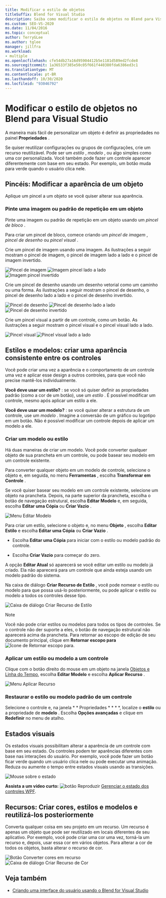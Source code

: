 ```yaml
---
title: Modificar o estilo de objetos
titleSuffix: Blend for Visual Studio
description: Saiba como modificar o estilo de objetos no Blend para Visual Studio aplicando pincéis, definindo estados visuais e aplicando estilos e modelos reutilizáveis.
ms.custom: SEO-VS-2020
ms.date: 11/04/2016
ms.topic: conceptual
author: TerryGLee
ms.author: tglee
manager: jillfra
ms.workload:
- multiple
ms.openlocfilehash: cfe54db27a16d95904412b5e1181d589ed2fcde8
ms.sourcegitcommit: 1a36533f385e50c05f661f440380fda6386ed3c1
ms.translationtype: MT
ms.contentlocale: pt-BR
ms.lasthandoff: 10/30/2020
ms.locfileid: "93046792"
---
```

# <a name="modify-the-style-of-objects-in-blend-for-visual-studio"></a>Modificar o estilo de objetos no Blend para Visual Studio

A maneira mais fácil de personalizar um objeto é definir as propriedades no painel **Propriedades** .

Se quiser reutilizar configurações ou grupos de configurações, crie um recurso reutilizável. Pode ser um *estilo* , *modelo* , ou algo simples como uma cor personalizada. Você também pode fazer um controle aparecer diferentemente com base em seu estado. Por exemplo, um botão muda para verde quando o usuário clica nele.

## <a name="brushes-modify-the-appearance-of-an-object"></a>Pincéis: Modificar a aparência de um objeto

Aplique um pincel a um objeto se você quiser alterar sua aparência.

### <a name="paint-a-repeating-image-or-pattern-on-an-object"></a>Pinte uma imagem ou padrão de repetição em um objeto

Pinte uma imagem ou padrão de repetição em um objeto usando um *pincel de bloco* .

Para criar um pincel de bloco, comece criando um *pincel de imagem* , *pincel de desenho* ou *pincel visual* .

Crie um pincel de imagem usando uma imagem. As ilustrações a seguir mostram o pincel de imagem, o pincel de imagem lado a lado e o pincel de imagem invertido.

![Pincel de imagem](../designers/media/81f84f56-906d-456b-8288-d77da1e01e31.png) ![Imagem pincel lado a lado](../designers/media/d3782ca8-64da-47a4-a095-c6cdd0fa47a2.png) ![Imagem pincel invertido](../designers/media/38ae3691-f3f1-4a1e-82ca-c7fa164bf56e.png)

Crie um pincel de desenho usando um desenho vetorial como um caminho ou uma forma. As ilustrações a seguir mostram o pincel de desenho, o pincel de desenho lado a lado e o pincel de desenho invertido.

![Pincel de desenho](../designers/media/197666ac-ef57-4c5c-9779-669e991a00a5.png) ![Pincel de desenho lado a lado](../designers/media/ba09cda3-4cee-40ba-b3d4-edc032158bdc.png) ![Pincel de desenho invertido](../designers/media/15bf6021-620c-4490-9eae-086153d3f14f.png)

Crie um pincel visual a partir de um controle, como um botão. As ilustrações a seguir mostram o pincel visual e o pincel visual lado a lado.

![Pincel visual](../designers/media/fb6c90e0-153c-48fe-b563-e601beac6227.png) ![Pincel visual lado a lado](../designers/media/e261b99f-7d8f-4d91-bc84-19c7beccc255.png)

## <a name="styles-and-templates-create-a-consistent-look-and-feel-across-controls"></a>Estilos e modelos: criar uma aparência consistente entre os controles

Você pode criar uma vez a aparência e o comportamento de um controle uma vez e aplicar esse design a outros controles, para que você não precise mantê-los individualmente.

**Você deve usar um estilo?** : se você só quiser definir as propriedades padrão (como a cor de um botão), use um *estilo* . É possível modificar um controle, mesmo após aplicar um estilo a ele.

**Você deve usar um modelo?** : se você quiser alterar a estrutura de um controle, use um *modelo* . Imagine a conversão de um gráfico ou logotipo em um botão. Não é possível modificar um controle depois de aplicar um modelo a ele.

### <a name="create-a-template-or-style"></a>Criar um modelo ou estilo

Há duas maneiras de criar um modelo. Você pode converter qualquer objeto de sua prancheta em um controle, ou pode basear seu modelo em um controle existente.

Para converter qualquer objeto em um modelo de controle, selecione o objeto e, em seguida, no menu **Ferramentas** , escolha **Transformar em Controle** .

Se você quiser basear seu modelo em um controle existente, selecione um objeto na prancheta. Depois, na parte superior da prancheta, escolha o botão de navegação estrutural, escolha **Editar Modelo** e, em seguida, escolha **Editar uma Cópia** ou **Criar Vazio** .

![Menu Editar Modelo](../designers/media/5ebdb33f-aad2-4c10-a328-5e8b04c56a36.png)

Para criar um estilo, selecione o objeto e, no menu **Objeto** , escolha **Editar Estilo** e escolha **Editar uma Cópia** ou **Criar Vazio** .

- Escolha **Editar uma Cópia** para iniciar com o estilo ou modelo padrão do controle.

- Escolha **Criar Vazio** para começar do zero.

A opção **Editar Atual** só aparecerá se você editar um estilo ou modelo já criado. Ela não aparecerá para um controle que ainda esteja usando um modelo padrão do sistema.

Na caixa de diálogo **Criar Recurso de Estilo** , você pode nomear o estilo ou modelo para que possa usá-lo posteriormente, ou pode aplicar o estilo ou modelo a todos os controles desse tipo.

![Caixa de diálogo Criar Recurso de Estilo](../designers/media/4818ee6a-ce60-4b79-91c8-3b1871829eea.png)

> [!NOTE]
> Você não pode criar estilos ou modelos para todos os tipos de controles. Se o controle não der suporte a eles, o botão de navegação estrutural não aparecerá acima da prancheta.
> Para retornar ao escopo de edição de seu documento principal, clique em **Retornar escopo para** ![Ícone de Retornar escopo para](../designers/media/55844eb3-ed98-4f20-aa66-a6f5b23eeb2b.png).

### <a name="apply-a-style-or-template-to-a-control"></a>Aplicar um estilo ou modelo a um controle

Clique com o botão direito do mouse em um objeto na janela [Objetos e Linha do Tempo](../xaml-tools/creating-a-ui-by-using-blend-for-visual-studio.md#objects-and-timeline-window), escolha **Editar Modelo** e escolha **Aplicar Recurso** .

![Menu Aplicar Recurso](../designers/media/dc12debc-7711-47d9-84ce-10322a384397.png)

### <a name="restore-the-default-style-or-template-of-a-control"></a>Restaurar o estilo ou modelo padrão de um controle

Selecione o controle e, na janela * * Propriedades * * * *, localize o **estilo** ou a propriedade de **modelo** . Escolha **Opções avançadas** e clique em **Redefinir** no menu de atalho.

## <a name="visual-states"></a>Estados visuais

Os estados visuais possibilitam alterar a aparência de um controle com base em seu estado. Os controles podem ter aparências diferentes com base nas interações do usuário. Por exemplo, você pode fazer um botão ficar verde quando um usuário clica nele ou pode executar uma animação. Reduza ou aumente o tempo entre estados visuais usando as transições.

![Mouse sobre o estado](../designers/media/a95c671a-5639-40b9-83db-1e6b214330d5.png)

**Assista a um vídeo curto:** ![botão Reproduzir](../designers/media/bldadminconsoleinitialconfigicon.PNG) [Gerenciar o estado dos controles WPF](https://www.youtube.com/watch?v=m0PlkF5i6uw).

## <a name="resources-create-colors-styles-and-templates-and-reuse-them-later"></a>Recursos: Criar cores, estilos e modelos e reutilizá-los posteriormente

Converta qualquer coisa em seu projeto em um recurso. Um recurso é apenas um objeto que pode ser reutilizado em locais diferentes de seu aplicativo. Por exemplo, você pode criar uma cor uma vez, torná-la um recurso e, depois, usar essa cor em vários objetos. Para alterar a cor de todos os objetos, basta alterar o recurso de cor.

![Botão Converter cores em recurso](../designers/media/89203705-cf66-46e0-b153-52a23cd744f7.png) ![Caixa de diálogo Criar Recurso de Cor](../designers/media/6bff8b19-3cd5-41a0-bbf9-ff65532d5aae.png)

## <a name="see-also"></a>Veja também

- [Criando uma interface do usuário usando o Blend for Visual Studio](../xaml-tools/creating-a-ui-by-using-blend-for-visual-studio.md)
